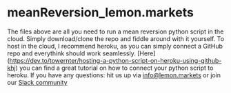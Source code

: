 # meanReversion_lemon.markets

The files above are all you need to run a mean reversion python script in the cloud. Simply download/clone the repo and fiddle around with it yourself.
To host in the cloud, I recommend heroku, as you can simply connect a GitHub repo and everythink should work seamlessly. [Here] (https://dev.to/towernter/hosting-a-python-script-on-heroku-using-github-khj) you can find a great tutorial on how to connect your python script to heroku. 
If you have any questions: hit us up via info@lemon.markets or join our [Slack community](https://lemonmarketscommunity.slack.com/join/shared_invite/zt-i7prqmed-pmioXk6h3SiUsMA_c9Nj7w#/ "lemon.markets Slack community")

